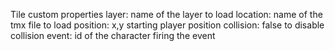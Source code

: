 Tile custom properties
  layer: name of the layer to load
  location: name of the tmx file to load
  position: x,y starting player position
  collision: false to disable collision
  event: id of the character firing the event